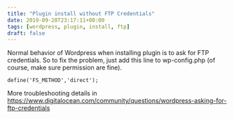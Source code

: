 ```yaml
---
title: "Plugin install without FTP Credentials"
date: 2019-09-28T23:17:11+08:00
tags: [wordpress, plugin, install, ftp]
draft: false
---
```


Normal behavior of Wordpress when installing plugin is to ask for FTP credentials.
So to fix the problem, just add this line to wp-config.php (of course, make sure permission are fine).
```
define('FS_METHOD','direct');
```
More troubleshooting details in https://www.digitalocean.com/community/questions/wordpress-asking-for-ftp-credentials
